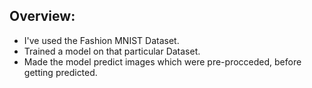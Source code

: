 
## Overview:
- I've used the Fashion MNIST Dataset.
- Trained a model on that particular Dataset.
- Made the model predict images which were pre-procceded, before getting predicted.
